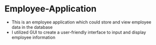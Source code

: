 # Employee-Application
* This is an employee application which could store and view employee data in the database
* I utilized GUI to create a user-friendly interface to input and display employee information 
